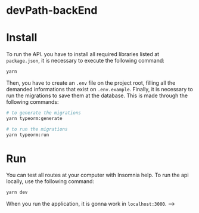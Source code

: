 # devPath-backEnd

# Install
To run the API. you have to install all required libraries listed at ``package.json``, it is necessary to execute the following command:
```bash
yarn
```
Then, you have to create an ``.env`` file on the project root, filling all the demanded informations that exist on ``.env.example``. Finally, it is necessary to run the migrations to save them at the database. This is made through the following commands:
``` bash
# to generate the migrations
yarn typeorm:generate

# to run the migrations
yarn typeorm:run
```

# Run
You can test all routes at your computer with Insomnia help. To run the api locally, use the following command:
```bash
yarn dev
```
When you run the application, it is gonna work in ``localhost:3000``. -->
